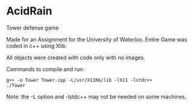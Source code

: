# AcidRain
Tower defense game

Made for an Assignment for the University of Waterloo.
Entire Game was coded in c++ using Xlib.

All objects were created with code only with no images.

Commands to compile and run:

    g++ -o Tower Tower.cpp -L/usr/X11R6/lib -lX11 -lstdc++
    ./Tower

Note: the -L option and -lstdc++ may not be needed on some machines.
